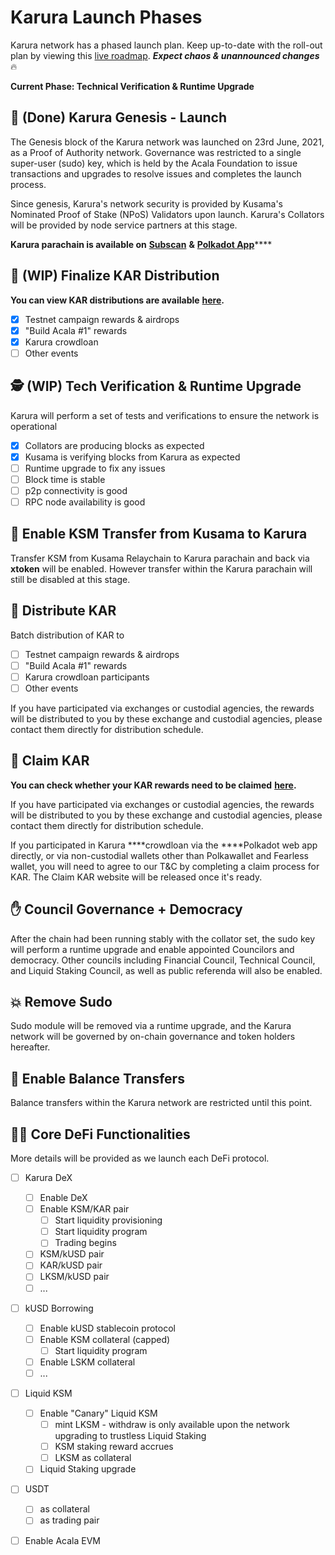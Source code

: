 # Karura Launch Phases

Karura network has a phased launch plan. Keep up-to-date with the roll-out plan by viewing this [live roadmap](https://aca.la/karura-roadmap). _**Expect chaos & unannounced changes**_ 🔥

**Current Phase: Technical Verification & Runtime Upgrade**

## 🚀 \(Done\) Karura Genesis - Launch

The Genesis block of the Karura network was launched on 23rd June, 2021, as a Proof of Authority network. Governance was restricted to a single super-user \(sudo\) key, which is held by the Acala Foundation to issue transactions and upgrades to resolve issues and completes the launch process. 

Since genesis, Karura's network security is provided by Kusama's Nominated Proof of Stake \(NPoS\) Validators upon launch. Karura's Collators will be provided by node service partners at this stage.

**Karura parachain is available on** [**Subscan**](https://karura.subscan.io/) **&** [**Polkadot App**](https://polkadot.js.org/apps/?rpc=wss%3A%2F%2Fkarura.api.onfinality.io%2Fpublic-ws#/explorer)\*\*\*\*

## 🏒 \(WIP\) **Finalize KAR Distribution**

**You can view KAR distributions are available** [**here**](https://distribution.acala.network/)**.**

* [x] Testnet campaign rewards & airdrops
* [x] "Build Acala \#1" rewards
* [x] Karura crowdloan
* [ ] Other events

## 🕵️ \(WIP\) Tech Verification & Runtime Upgrade 

Karura will perform a set of tests and verifications to ensure the network is operational

* [x] Collators are producing blocks as expected
* [x] Kusama is verifying blocks from Karura as expected
* [ ] Runtime upgrade to fix any issues
* [ ] Block time is stable
* [ ] p2p connectivity is good
* [ ] RPC node availability is good

## 🤹 Enable KSM Transfer from Kusama to Karura

Transfer KSM from Kusama Relaychain to Karura parachain and back via **xtoken** will be enabled. However transfer within the Karura parachain will still be disabled at this stage.

## 🎯 Distribute KAR

Batch distribution of KAR to 

* [ ] Testnet campaign rewards & airdrops
* [ ] "Build Acala \#1" rewards
* [ ] Karura crowdloan participants
* [ ] Other events 

If you have participated via exchanges or custodial agencies, the rewards will be distributed to you by these exchange and custodial agencies, please contact them directly for distribution schedule. 

## 🎁 Claim KAR

**You can check whether your KAR rewards need to be claimed** [**here**](https://distribution.acala.network/)**.**

If you have participated via exchanges or custodial agencies, the rewards will be distributed to you by these exchange and custodial agencies, please contact them directly for distribution schedule. 

If you participated in Karura ****crowdloan via the ****Polkadot web app directly, or via non-custodial wallets other than Polkawallet and Fearless wallet, you will need to agree to our T&C by completing a claim process for KAR. The Claim KAR website will be released once it's ready.

## ✋ Council Governance + Democracy

After the chain had been running stably with the collator set, the sudo key will perform a runtime upgrade and enable appointed Councilors and democracy. Other councils including Financial Council, Technical Council, and Liquid Staking Council, as well as public referenda will also be enabled.  

## 💥 Remove Sudo

Sudo module will be removed via a runtime upgrade, and the Karura network will be governed by on-chain governance and token holders hereafter. 

## 🚃 Enable Balance Transfers

Balance transfers within the Karura network are restricted until this point. 

## 👩‍🌾 Core DeFi Functionalities

More details will be provided as we launch each DeFi protocol. 

* [ ] Karura DeX
  * [ ] Enable DeX
  * [ ] Enable KSM/KAR pair
    * [ ] Start liquidity provisioning
    * [ ] Start liquidity program
    * [ ] Trading begins
  * [ ] KSM/kUSD pair
  * [ ] KAR/kUSD pair
  * [ ] LKSM/kUSD pair
  * [ ] ...
* [ ] kUSD Borrowing
  * [ ] Enable kUSD stablecoin protocol
  * [ ] Enable KSM collateral \(capped\)
    * [ ] Start liquidity program
  * [ ] Enable LSKM collateral
  * [ ] ...
* [ ] Liquid KSM
  * [ ] Enable "Canary" Liquid KSM
    * [ ] mint LKSM - withdraw is only available upon the network upgrading to trustless Liquid Staking
    * [ ] KSM staking reward accrues 
    * [ ] LKSM as collateral
  * [ ] Liquid Staking upgrade
* [ ] USDT
  * [ ] as collateral
  * [ ] as trading pair
* [ ] Enable Acala EVM





